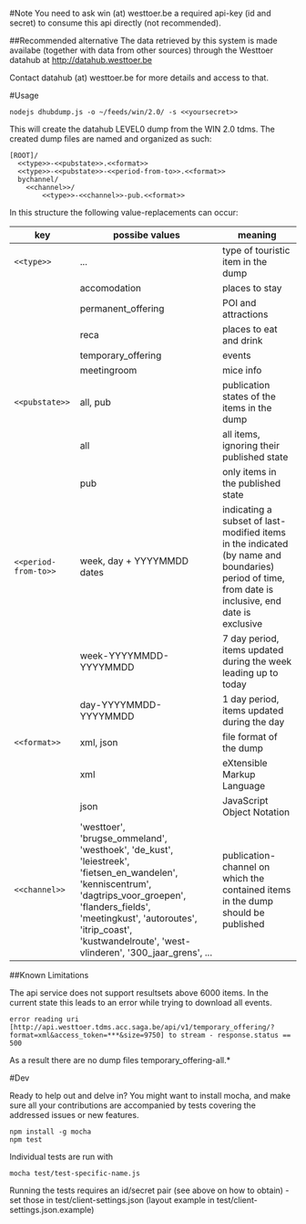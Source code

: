 #Note
You need to ask win (at) westtoer.be a required api-key (id and secret) to consume this api directly (not recommended).

##Recommended alternative
The data retrieved by this system is made availabe (together with data from other sources) through the Westtoer datahub at http://datahub.westtoer.be

Contact datahub (at) westtoer.be for more details and access to that.

#Usage
```
nodejs dhubdump.js -o ~/feeds/win/2.0/ -s <<yoursecret>>
```
This will create the datahub LEVEL0 dump from the WIN 2.0 tdms.
The created dump files are named and organized as such:

```
[ROOT]/
  <<type>>-<<pubstate>>.<<format>>
  <<type>>-<<pubstate>>-<<period-from-to>>.<<format>>
  bychannel/
    <<channel>>/
        <<type>>-<<channel>>-pub.<<format>>
```

In this structure the following value-replacements can occur:


key             | possibe values     | meaning
----------------|--------------------|--------
 ```<<type>>```         |...| type of touristic item in the dump
    | accomodation       |   places to stay
    | permanent_offering |   POI and attractions
    | reca               |   places to eat and drink
    | temporary_offering |   events 
    | meetingroom        |   mice info
 ```<<pubstate>>```     |all, pub| publication states of the items in the dump
    | all                |   all items, ignoring their published state
    | pub                |   only items in the published state
 ```<<period-from-to>>```|week, day + YYYYMMDD dates| indicating a subset of last-modified items in the indicated (by name and boundaries) period of time, from date is inclusive, end date is exclusive
    | week-YYYYMMDD-YYYYMMDD |   7 day period, items updated during the week leading up to today
    | day-YYYYMMDD-YYYYMMDD  |   1 day period, items updated during the day
 ```<<format>>```       |xml,  json| file format of the dump
    | xml                |   eXtensible Markup Language
    | json               |   JavaScript Object Notation
 ```<<channel>>```      | 'westtoer', 'brugse_ommeland', 'westhoek', 'de_kust', 'leiestreek', 'fietsen_en_wandelen', 'kenniscentrum', 'dagtrips_voor_groepen', 'flanders_fields', 'meetingkust', 'autoroutes', 'itrip_coast', 'kustwandelroute', 'west-vlinderen', '300_jaar_grens', ...| publication-channel on which the contained items in the dump should be published
 
 
 ##Known Limitations
 
 The api service does not support resultsets above 6000 items.
 In the current state this leads to an error while trying to download all events.
 
```
error reading uri [http://api.westtoer.tdms.acc.saga.be/api/v1/temporary_offering/?format=xml&access_token=***&size=9750] to stream - response.status == 500
```

As a result there are no dump files temporary_offering-all.*


#Dev

Ready to help out and delve in?
You might want to install mocha, and make sure all your contributions are accompanied by tests covering the addressed issues or new features.

```
npm install -g mocha
npm test
```

Individual tests are run with

```
mocha test/test-specific-name.js
```

Running the tests requires an id/secret pair (see above on how to obtain) - set those in test/client-settings.json (layout example in test/client-settings.json.example)